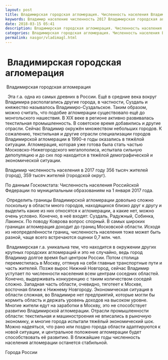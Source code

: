 ```yaml
---
layout: post
title: Владимирская городская агломерация. Численность населения Владимира
keywords: Владимир население численность 2017 Владимирская городская агломерация 
date: 2018-03-15 05:41
description: Владимирская городская агломерация. Численность населения Владимира 2017
categories: Владимирская городская агломерация. Численность населения Владимира 2017
permalink: nasgor/vladimagl.html
---
```


#  Владимирская городская агломерация



 Владимирская городская агломерация



  Эта г.а. одна из самых древних в России. Ещё в средние века вокруг Владимира располагались другие города, в частности, Суздаль и княжество называлось Владимиро-Суздальское. Таким образом, можно считать, что подобие агломерации существовало ещё до монгольского нашествия. В XIX веке в регионе активно развивалась текстильная промышленность. В советское время добавились и другие отрасли. Сейчас Владимир окружён множеством небольших городов.
К сожалению, текстильная и другие отрасли специализации городов Владимирской агломерации в 1990-е годы оказались в тяжёлой ситуации. 
Агломерация, которая уже готова была стать частью Московско-Нижегородского мегалополиса, испытала сильную депопуляцию и до сих пор находится в тяжёлой демографической и экономической ситуации.  




Владимир численность населения в 2017 году  356 тысяч жителей (город), 359 тысяч жителей (городской округ).





По данным Госкомстата: Численность населения Российской Федерации по муниципальным образованиям на 1 января 2017 года.


 Определить границы Владимирской агломерации довольно сложно поскольку в области много городов, находящихся близко друг к другу и выделить какие из них относятся к агломерации, а какие нет, можно очень условно. 
Конечно, в неё входят: Суздаль, Радужный, Собинка, Лакинск. По поводу Коврова вопрос спорный. В самых широких границах агломерация доходит до границ Московской области. Исходя из неопределённости границ, численность населения тоже может быть разной, чаще всего встречаются оценки 0,7 млн. чел.




 Владимирская г.а. уникальна тем, что находится в окружении других крупных городских агломераций и это не случайно, ведь город Владимир долгое время был центром России. Потом столица переместилась в Москву, оттянув на себя главные транспортные пути и часть жителей. Позже вырос Нижний Новгород, сейчас Владимир уступает по численности населения всем центрам соседних областей. Конечно, выдерживать конкуренцию с таким количеством соседей сложно. Западная часть области, очевидно, тяготеет к Москве, восточная ближе к Нижнему Новгороду. 
Экономическая ситуация в области сложная, во Владимире нет предприятий, которые могли бы кормить область и держать уровень доходов на высоком уровне. Многие жители едут на заработки в Москву, это не способствует развитию Владимирской агломерации.
Отрасли промышленности области: текстильная и машиностроения не вписались в рыночную экономику, и многие города испытали тяжёлый экономический шок. 
 Можно надеяться, что рано или поздно города области адаптируются к новой ситуации, и центральное положение агломерации будет способствовать её развитию. В ближайшие годы численность населения агломерации останется стабильной.





Города России

		
